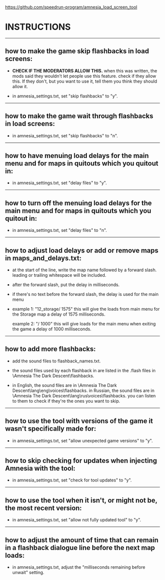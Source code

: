 
https://github.com/speedrun-program/amnesia_load_screen_tool

# INSTRUCTIONS

---------------------------------------------------------------------------------------------------
how to make the game skip flashbacks in load screens:
---------------------------------------------------------------------------------------------------
- **CHECK IF THE MODERATORS ALLOW THIS.**
  when this was written, the mods said they wouldn't let people use this feature.
  check if they allow this. If they don't, but you want to use it, tell them you think they should allow it.

- in amnesia_settings.txt, set "skip flashbacks" to "y".


---------------------------------------------------------------------------------------------------
how to make the game wait through flashbacks in load screens:
---------------------------------------------------------------------------------------------------
- in amnesia_settings.txt, set "skip flashbacks" to "n".


---------------------------------------------------------------------------------------------------
how to have menuing load delays for the main menu and for maps in quitouts which you quitout in:
---------------------------------------------------------------------------------------------------
- in amnesia_settings.txt, set "delay files" to "y".


---------------------------------------------------------------------------------------------------
how to turn off the menuing load delays for the main menu and for maps in quitouts which you quitout in:
---------------------------------------------------------------------------------------------------
- in amnesia_settings.txt, set "delay files" to "n".


---------------------------------------------------------------------------------------------------
how to adjust load delays or add or remove maps in maps_and_delays.txt:
---------------------------------------------------------------------------------------------------
- at the start of the line, write the map name followed by a forward slash. leading or trailing whitespace will be included.

- after the forward slash, put the delay in milliseconds.

- if there's no text before the forward slash, the delay is used for the main menu

- example 1: "12_storage/ 1575"
  this will give the loads from main menu for the Storage map a delay of 1575 milliseconds.
  
  example 2: "/ 1000"
  this will give loads for the main menu when exiting the game a delay of 1000 milliseconds.


---------------------------------------------------------------------------------------------------
how to add more flashbacks:
---------------------------------------------------------------------------------------------------
- add the sound files to flashback_names.txt.

- the sound files used by each flashback in are listed in the .flash files in \Amnesia The Dark Descent\flashbacks.

- in English, the sound files are in \Amnesia The Dark Descent\lang\eng\voices\flashbacks.
  in Russian, the sound files are in \Amnesia The Dark Descent\lang\rus\voices\flashbacks.
  you can listen to them to check if they're the ones you want to skip.


---------------------------------------------------------------------------------------------------
how to use the tool with versions of the game it wasn't specifically made for:
---------------------------------------------------------------------------------------------------
- in amnesia_settings.txt, set "allow unexpected game versions" to "y".


---------------------------------------------------------------------------------------------------
how to skip checking for updates when injecting Amnesia with the tool:
---------------------------------------------------------------------------------------------------
- in amnesia_settings.txt, set "check for tool updates" to "y".


---------------------------------------------------------------------------------------------------
how to use the tool when it isn't, or might not be, the most recent version:
---------------------------------------------------------------------------------------------------
- in amnesia_settings.txt, set "allow not fully updated tool" to "y".


---------------------------------------------------------------------------------------------------
how to adjust the amount of time that can remain in a flashback dialogue line before the next map loads:
---------------------------------------------------------------------------------------------------
- in amnesia_settings.txt, adjust the "milliseconds remaining before unwait" setting.
